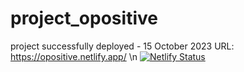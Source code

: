 # project_opositive
project successfully deployed - 15 October 2023
URL: https://opositive.netlify.app/
\n [![Netlify Status](https://api.netlify.com/api/v1/badges/0f333bf4-72ef-45c1-b66f-d52e1a27ba4f/deploy-status)](https://app.netlify.com/sites/opositive/deploys)
